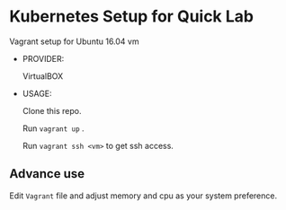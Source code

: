 # Kubernetes Setup for Quick Lab

Vagrant setup for Ubuntu 16.04 vm


- PROVIDER: 

  VirtualBOX

- USAGE:  

  Clone this repo. 

  Run `vagrant up` .

  Run `vagrant ssh <vm>` to get ssh access.

## Advance use

 Edit `Vagrant` file and adjust memory and cpu as your system preference.
